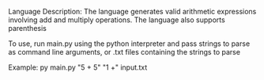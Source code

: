 Language Description:
The language generates valid arithmetic expressions involving add and multiply operations. The language also supports parenthesis

To use, run main.py using the python interpreter and pass strings to parse as command line arguments, or .txt files containing the strings to parse

Example:
py main.py "5 + 5" "1 +" input.txt
